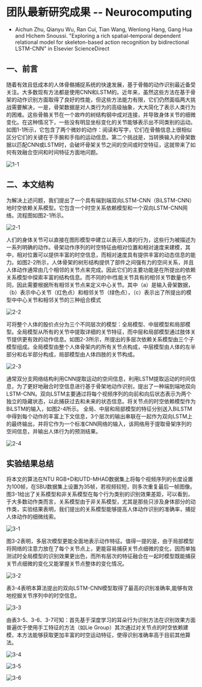 # 团队最新研究成果 -- Neurocomputing
+ Aichun Zhu, Qianyu Wu, Ran Cui, Tian Wang, Wenlong Hang, Gang Hua and Hichem Snoussi. "Exploring a rich spatial–temporal dependent relational model for
skeleton-based action recognition by bidirectional LSTM-CNN" in Elsevier ScienceDirect

## 一、前言

随着有效且低成本的人体骨骼捕捉系统的快速发展，基于骨骼的动作识别最近备受关注。大多数现有方法都是使用CNN和LSTM的。近年来，虽然这些方法在基于骨架的动作识别方面取得了良好的性能，但这些方法能力有限，它们仍然面临两大挑战需要解决，一是，骨架数据是对人类行为的高级抽象，大大简化了表示人类行为的困难。这些骨骼关节在一个故咋的树结构钢中成对连接，并导致身体关节的细微变化。在这种情况下，一些没有明显坐标变化的关节能够表示出不同类别的运动。如图1-1所示，它包含了两个微妙的动作：阅读和写字，它们在骨骼信息上很相似区分它们的关键在于手腕和手指的运动信息。第二个挑战是，当转换输入的骨架数据以匹配CNN或LSTM时，会破坏骨架关节之间的空间或时空特征，这就带来了如何有效融合空间和时间特征方面地问题。

![1-1](https://github.com/NjtechCVLab/Level_2/blob/main/Action_Recognition/imgs/1-1.png)

## 二、本文结构

为解决上述问题，我们提出了一个具有端到端双向LSTM-CNN（BiLSTM-CNN）地时空依赖关系模型。它包含一个时空关系依赖模型和一个双向LSTM-CNN网络。流程图如图2-1所示。

![2-1](https://github.com/NjtechCVLab/Level_2/blob/main/Action_Recognition/imgs/2-1.png)

人们的身体关节可以直接在图形模型中建立以表示人类的行为，这些行为被描述为一系列明确的动作。骨架动作序列的时空特征由相对位置和相对速度来建模，其中，相对位置可以提供丰富的时空信息，而相对速度具有提供丰富的动态信息的能力。如图2-2所示，人体骨架的树形结构提供了部件之间强有力的空间关系，并且人体动作通常由几个相邻的关节点来完成。因此它们的主要功能是在所提出的依赖关系模型中探索丰富的结构信息。而不同的中i性能关节具有的相邻关节数量也不同，因此需要根据所有相邻关节点来定义中心关节。其中（a）是输入骨架数据，（b）表示中心关节（红色点）和相邻关节（绿色点），（c）表示出了所提出的模型中中心关节和相邻关节的三种组合模式

![2-2](https://github.com/NjtechCVLab/Level_2/blob/main/Action_Recognition/imgs/2-2.png)

可将整个人体的股价点分为三个不同层次的模型：全局模型、中层模型和局部模型。全局模型从所有的关节中提取详细的关节特征，而中层和局部模型通过肢体关节提供更有效的动作信息。如图2-3所示，所提出的多层次依赖关系模型由三个子模型组成。全局模型由整个人体骨架内的所有关节点构成，中层模型由人体的左半部分和右半部分构成，局部模型由人体四肢的关节构成。

![2-3](https://github.com/NjtechCVLab/Level_2/blob/main/Action_Recognition/imgs/2-3.png)

通常双分支网络结构利用CNN提取运动的空间信息，利用LSTM提取运动的时间信息，为了更好地融合时空信息进行基于骨架地动作识别，提出了一种端到端地双向LSTM-CNN。双向LSTM主要通过将每个视频序列的向前和向后状态表示为两个独立的隐藏状态，以此捕获过去和未来的状态信息。将关节点的时空依赖模型作为BiLSTM的输入，如图2-4所示。
全局、中层和局部模型的特征分别送入BiLSTM中得到每个动作的丰富上下文信息，3个层次的输出串联在一起作为双向LSTM上的最终输出，并将它作为一个标准CNN网络的输入，该网络用于提取骨架序列的空间信息，并输出人体行为的预测结果。

![2-4](https://github.com/NjtechCVLab/Level_2/blob/main/Action_Recognition/imgs/2-4.png)

## 实验结果总结
将本文的算法在NTU RGB+D和UTD-MHAD数据集上将每个视频序列的长度设置为100帧，在SBU数据集上设置为35帧，若视频较短，则多次重复最后一帧图像。图3-1给出了关系模型和非关系模型在每个行为类别的识别效果差距，可以看到，于大多数动作类而言，关系模型由于非关系模型，尤其是那些只涉及身体部分的动作类，实验结果表明，我们提出的关系模型能够提高人体动作识别的准确率，捕捉人体动作的细微线索。

![3-1](https://github.com/NjtechCVLab/Level_2/blob/main/Action_Recognition/imgs/2-4.png)

图3-2表明，多层次模型更能全面地表示动作特征。值得一提的是，由于局部模型将网络的注意力放在了每个关节点上，更能容易捕获关节点细微的变化，因而单独测试时全局模型的识别效果更出色，而所有层次的特征融合在一起时模型既能捕获关节点细微的变化又能掌握关节点整体的变化情况。

![3-2](https://github.com/NjtechCVLab/Level_2/blob/main/Action_Recognition/imgs/3-2.png)

表3-4表明本算法提出的双向LSTM-CNN模型取得了最高的识别准确率,能够有效地挖掘关节序列中的时空信息。

![3-3](https://github.com/NjtechCVLab/Level_2/blob/main/Action_Recognition/imgs/3-3.png)

由表3-5、3-6、3-7可知：首先基于深度学习的耳朵行为识别方法在识别效果方面普遍优于使用手工特征的方法（如Lie Group）其次通过对关节点的时空依赖建模，本方法能够获取更加丰富的时空运动特征，使得识别准确率高于目前其他算法。

![3-4](https://github.com/NjtechCVLab/Level_2/blob/main/Action_Recognition/imgs/3-4.png)

![3-5](https://github.com/NjtechCVLab/Level_2/blob/main/Action_Recognition/imgs/3-5.png)

![3-6](https://github.com/NjtechCVLab/Level_2/blob/main/Action_Recognition/imgs/3-6.png)

